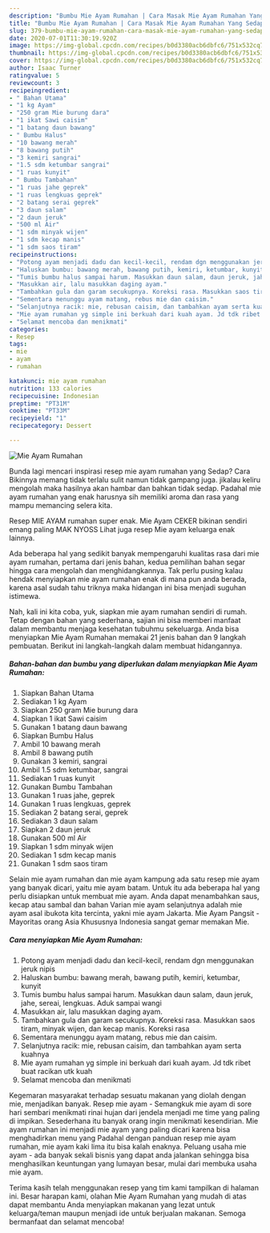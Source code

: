```yaml
---
description: "Bumbu Mie Ayam Rumahan | Cara Masak Mie Ayam Rumahan Yang Sedap"
title: "Bumbu Mie Ayam Rumahan | Cara Masak Mie Ayam Rumahan Yang Sedap"
slug: 379-bumbu-mie-ayam-rumahan-cara-masak-mie-ayam-rumahan-yang-sedap
date: 2020-07-01T11:30:19.920Z
image: https://img-global.cpcdn.com/recipes/b0d3380acb6dbfc6/751x532cq70/mie-ayam-rumahan-foto-resep-utama.jpg
thumbnail: https://img-global.cpcdn.com/recipes/b0d3380acb6dbfc6/751x532cq70/mie-ayam-rumahan-foto-resep-utama.jpg
cover: https://img-global.cpcdn.com/recipes/b0d3380acb6dbfc6/751x532cq70/mie-ayam-rumahan-foto-resep-utama.jpg
author: Isaac Turner
ratingvalue: 5
reviewcount: 3
recipeingredient:
- " Bahan Utama"
- "1 kg Ayam"
- "250 gram Mie burung dara"
- "1 ikat Sawi caisim"
- "1 batang daun bawang"
- " Bumbu Halus"
- "10 bawang merah"
- "8 bawang putih"
- "3 kemiri sangrai"
- "1.5 sdm ketumbar sangrai"
- "1 ruas kunyit"
- " Bumbu Tambahan"
- "1 ruas jahe geprek"
- "1 ruas lengkuas geprek"
- "2 batang serai geprek"
- "3 daun salam"
- "2 daun jeruk"
- "500 ml Air"
- "1 sdm minyak wijen"
- "1 sdm kecap manis"
- "1 sdm saos tiram"
recipeinstructions:
- "Potong ayam menjadi dadu dan kecil-kecil, rendam dgn menggunakan jeruk nipis"
- "Haluskan bumbu: bawang merah, bawang putih, kemiri, ketumbar, kunyit"
- "Tumis bumbu halus sampai harum. Masukkan daun salam, daun jeruk, jahe, sereai, lengkuas. Aduk sampai wangi"
- "Masukkan air, lalu masukkan daging ayam."
- "Tambahkan gula dan garam secukupnya. Koreksi rasa. Masukkan saos tiram, minyak wijen, dan kecap manis. Koreksi rasa"
- "Sementara menunggu ayam matang, rebus mie dan caisim."
- "Selanjutnya racik: mie, rebusan caisim, dan tambahkan ayam serta kuahnya"
- "Mie ayam rumahan yg simple ini berkuah dari kuah ayam. Jd tdk ribet buat racikan utk kuah"
- "Selamat mencoba dan menikmati"
categories:
- Resep
tags:
- mie
- ayam
- rumahan

katakunci: mie ayam rumahan 
nutrition: 133 calories
recipecuisine: Indonesian
preptime: "PT31M"
cooktime: "PT33M"
recipeyield: "1"
recipecategory: Dessert

---
```



![Mie Ayam Rumahan](https://img-global.cpcdn.com/recipes/b0d3380acb6dbfc6/751x532cq70/mie-ayam-rumahan-foto-resep-utama.jpg)

Bunda lagi mencari inspirasi resep mie ayam rumahan yang Sedap? Cara Bikinnya memang tidak terlalu sulit namun tidak gampang juga. jikalau keliru mengolah maka hasilnya akan hambar dan bahkan tidak sedap. Padahal mie ayam rumahan yang enak harusnya sih memiliki aroma dan rasa yang mampu memancing selera kita.

Resep MIE AYAM rumahan super enak. Mie Ayam CEKER bikinan sendiri emang paling MAK NYOSS Lihat juga resep Mie ayam keluarga enak lainnya.

Ada beberapa hal yang sedikit banyak mempengaruhi kualitas rasa dari mie ayam rumahan, pertama dari jenis bahan, kedua pemilihan bahan segar hingga cara mengolah dan menghidangkannya. Tak perlu pusing kalau hendak menyiapkan mie ayam rumahan enak di mana pun anda berada, karena asal sudah tahu triknya maka hidangan ini bisa menjadi suguhan istimewa.


Nah, kali ini kita coba, yuk, siapkan mie ayam rumahan sendiri di rumah. Tetap dengan bahan yang sederhana, sajian ini bisa memberi manfaat dalam membantu menjaga kesehatan tubuhmu sekeluarga. Anda bisa menyiapkan Mie Ayam Rumahan memakai 21 jenis bahan dan 9 langkah pembuatan. Berikut ini langkah-langkah dalam membuat hidangannya.

<!--inarticleads1-->

##### Bahan-bahan dan bumbu yang diperlukan dalam menyiapkan Mie Ayam Rumahan:

1. Siapkan  Bahan Utama
1. Sediakan 1 kg Ayam
1. Siapkan 250 gram Mie burung dara
1. Siapkan 1 ikat Sawi caisim
1. Gunakan 1 batang daun bawang
1. Siapkan  Bumbu Halus
1. Ambil 10 bawang merah
1. Ambil 8 bawang putih
1. Gunakan 3 kemiri, sangrai
1. Ambil 1.5 sdm ketumbar, sangrai
1. Sediakan 1 ruas kunyit
1. Gunakan  Bumbu Tambahan
1. Gunakan 1 ruas jahe, geprek
1. Gunakan 1 ruas lengkuas, geprek
1. Sediakan 2 batang serai, geprek
1. Sediakan 3 daun salam
1. Siapkan 2 daun jeruk
1. Gunakan 500 ml Air
1. Siapkan 1 sdm minyak wijen
1. Sediakan 1 sdm kecap manis
1. Gunakan 1 sdm saos tiram


Selain mie ayam rumahan dan mie ayam kampung ada satu resep mie ayam yang banyak dicari, yaitu mie ayam batam. Untuk itu ada beberapa hal yang perlu disiapkan untuk membuat mie ayam. Anda dapat menambahkan saus, kecap atau sambal dan bahan Varian mie ayam selanjutnya adalah mie ayam asal ibukota kita tercinta, yakni mie ayam Jakarta. Mie Ayam Pangsit - Mayoritas orang Asia Khususnya Indonesia sangat gemar memakan Mie. 

<!--inarticleads2-->

##### Cara menyiapkan Mie Ayam Rumahan:

1. Potong ayam menjadi dadu dan kecil-kecil, rendam dgn menggunakan jeruk nipis
1. Haluskan bumbu: bawang merah, bawang putih, kemiri, ketumbar, kunyit
1. Tumis bumbu halus sampai harum. Masukkan daun salam, daun jeruk, jahe, sereai, lengkuas. Aduk sampai wangi
1. Masukkan air, lalu masukkan daging ayam.
1. Tambahkan gula dan garam secukupnya. Koreksi rasa. Masukkan saos tiram, minyak wijen, dan kecap manis. Koreksi rasa
1. Sementara menunggu ayam matang, rebus mie dan caisim.
1. Selanjutnya racik: mie, rebusan caisim, dan tambahkan ayam serta kuahnya
1. Mie ayam rumahan yg simple ini berkuah dari kuah ayam. Jd tdk ribet buat racikan utk kuah
1. Selamat mencoba dan menikmati


Kegemaran masyarakat terhadap sesuatu makanan yang diolah dengan mie, menjadikan banyak. Resep mie ayam - Semangkuk mie ayam di sore hari sembari menikmati rinai hujan dari jendela menjadi me time yang paling di impikan. Sesederhana itu banyak orang ingin menikmati kesendirian. Mie ayam rumahan ini menjadi mie ayam yang paling dicari karena bisa menghadirkan menu yang Padahal dengan panduan resep mie ayam rumahan, mie ayam kaki lima itu bisa kalah enaknya. Peluang usaha mie ayam - ada banyak sekali bisnis yang dapat anda jalankan sehingga bisa menghasilkan keuntungan yang lumayan besar, mulai dari membuka usaha mie ayam. 

Terima kasih telah menggunakan resep yang tim kami tampilkan di halaman ini. Besar harapan kami, olahan Mie Ayam Rumahan yang mudah di atas dapat membantu Anda menyiapkan makanan yang lezat untuk keluarga/teman maupun menjadi ide untuk berjualan makanan. Semoga bermanfaat dan selamat mencoba!
